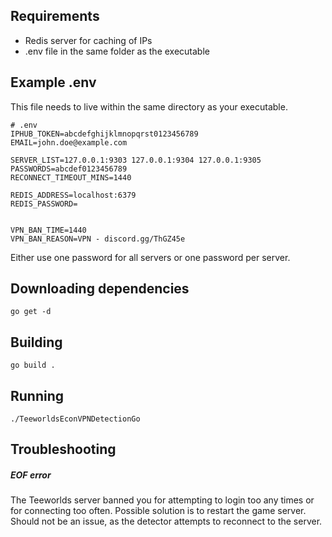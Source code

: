 ## Requirements
 - Redis server for caching of IPs
 - .env file in the same folder as the executable

## Example .env
This file needs to live within the same directory as your executable.
```
# .env
IPHUB_TOKEN=abcdefghijklmnopqrst0123456789
EMAIL=john.doe@example.com

SERVER_LIST=127.0.0.1:9303 127.0.0.1:9304 127.0.0.1:9305
PASSWORDS=abcdef0123456789
RECONNECT_TIMEOUT_MINS=1440

REDIS_ADDRESS=localhost:6379
REDIS_PASSWORD=


VPN_BAN_TIME=1440
VPN_BAN_REASON=VPN - discord.gg/ThGZ45e
```
Either use one password for all servers or one password per server.

## Downloading dependencies
```
go get -d
```

## Building
```
go build .
```

## Running
```
./TeeworldsEconVPNDetectionGo
```

## Troubleshooting

##### EOF error
The Teeworlds server banned you for attempting to login too any times or for connecting too often.
Possible solution is to restart the game server. Should not be an issue, as the detector attempts to reconnect to the server.
